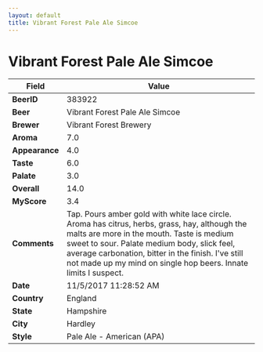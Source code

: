 ```yaml
---
layout: default
title: Vibrant Forest Pale Ale Simcoe
---
```


# Vibrant Forest Pale Ale Simcoe

| Field         | Value     |
|---------------|-----------|
| **BeerID** | 383922 |
| **Beer** | Vibrant Forest Pale Ale Simcoe |
| **Brewer** | Vibrant Forest Brewery |
| **Aroma** | 7.0 |
| **Appearance** | 4.0 |
| **Taste** | 6.0 |
| **Palate** | 3.0 |
| **Overall** | 14.0 |
| **MyScore** | 3.4 |
| **Comments** | Tap. Pours amber gold with white lace circle. Aroma has citrus, herbs, grass, hay, although the malts are more in the mouth. Taste is medium sweet to sour. Palate medium body, slick feel, average carbonation, bitter in the finish. I&#39;ve still not made up my mind on single hop beers. Innate limits I suspect. |
| **Date** | 11/5/2017 11:28:52 AM |
| **Country** | England |
| **State** | Hampshire |
| **City** | Hardley |
| **Style** | Pale Ale - American (APA) |
